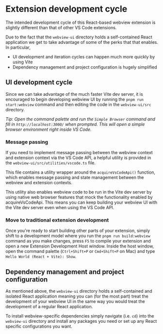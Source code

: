 # Extension development cycle

The intended development cycle of this React-based webview extension is slightly different than that of other VS Code extensions.

Due to the fact that the `webview-ui` directory holds a self-contained React application we get to take advantage of some of the perks that that enables. In particular,

- UI development and iteration cycles can happen much more quickly by using Vite
- Dependency management and project configuration is hugely simplified

## UI development cycle

Since we can take advantage of the much faster Vite dev server, it is encouraged to begin developing webview UI by running the `pnpm run start:webview` command and then editing the code in the `webview-ui/src` directory.

_Tip: Open the command palette and run the `Simple Browser` command and fill in `http://localhost:3000/` when prompted. This will open a simple browser environment right inside VS Code._

### Message passing
If you need to implement message passing between the webview context and extension context via the VS Code API, a helpful utility is provided in the `webview-ui/src/utilities/vscode.ts` file.

This file contains a utility wrapper around the `acquireVsCodeApi()` function, which enables message passing and state management between the webview and extension contexts.

This utility also enables webview code to be run in the Vite dev server by using native web browser features that mock the functionality enabled by acquireVsCodeApi. This means you can keep building your webview UI with the Vite dev server even when using the VS Code API.

### Move to traditional extension development
Once you're ready to start building other parts of your extension, simply shift to a development model where you run the `pnpm run build:webview` command as you make changes, press `F5` to compile your extension and open a new Extension Development Host window. Inside the host window, open the command palette (`Ctrl+Shift+P` or `Cmd+Shift+P` on Mac) and type `Hello World (React + Vite): Show`.

## Dependency management and project configuration

As mentioned above, the `webview-ui` directory holds a self-contained and isolated React application meaning you can (for the most part) treat the development of your webview UI in the same way you would treat the development of a regular React application.

To install webview-specific dependencies simply navigate (i.e. `cd`) into the `webview-ui` directory and install any packages you need or set up any React specific configurations you want.
